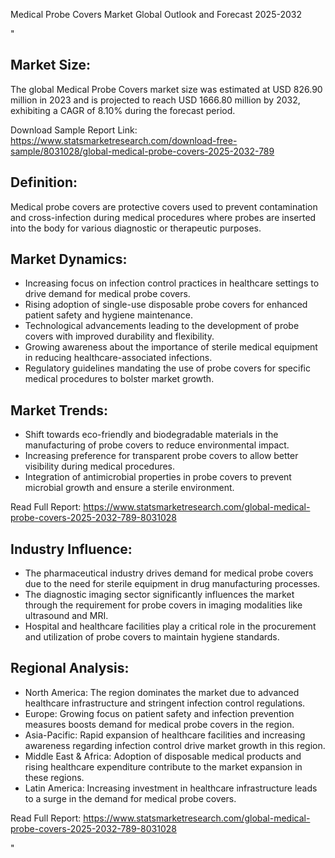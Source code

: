 Medical Probe Covers Market Global Outlook and Forecast 2025-2032

"<h2>Market Size:</h2>
<p>The global Medical Probe Covers market size was estimated at USD 826.90 million in 2023 and is projected to reach USD 1666.80 million by 2032, exhibiting a CAGR of 8.10% during the forecast period.</p>
<p>Download Sample Report Link: <a href='https://www.statsmarketresearch.com/download-free-sample/8031028/global-medical-probe-covers-2025-2032-789'>https://www.statsmarketresearch.com/download-free-sample/8031028/global-medical-probe-covers-2025-2032-789</a></p>

<h2>Definition:</h2>
<p>Medical probe covers are protective covers used to prevent contamination and cross-infection during medical procedures where probes are inserted into the body for various diagnostic or therapeutic purposes.</p>

<h2>Market Dynamics:</h2>
<ul>
<li>Increasing focus on infection control practices in healthcare settings to drive demand for medical probe covers.</li>
<li>Rising adoption of single-use disposable probe covers for enhanced patient safety and hygiene maintenance.</li>
<li>Technological advancements leading to the development of probe covers with improved durability and flexibility.</li>
<li>Growing awareness about the importance of sterile medical equipment in reducing healthcare-associated infections.</li>
<li>Regulatory guidelines mandating the use of probe covers for specific medical procedures to bolster market growth.</li>
</ul>

<h2>Market Trends:</h2>
<ul>
<li>Shift towards eco-friendly and biodegradable materials in the manufacturing of probe covers to reduce environmental impact.</li>
<li>Increasing preference for transparent probe covers to allow better visibility during medical procedures.</li>
<li>Integration of antimicrobial properties in probe covers to prevent microbial growth and ensure a sterile environment.</li>
</ul>
<p>Read Full Report: <a href='https://www.statsmarketresearch.com/global-medical-probe-covers-2025-2032-789-8031028'>https://www.statsmarketresearch.com/global-medical-probe-covers-2025-2032-789-8031028</a></p>

<h2>Industry Influence:</h2>
<ul>
<li>The pharmaceutical industry drives demand for medical probe covers due to the need for sterile equipment in drug manufacturing processes.</li>
<li>The diagnostic imaging sector significantly influences the market through the requirement for probe covers in imaging modalities like ultrasound and MRI.</li>
<li>Hospital and healthcare facilities play a critical role in the procurement and utilization of probe covers to maintain hygiene standards.</li>
</ul>

<h2>Regional Analysis:</h2>
<ul>
<li>North America: The region dominates the market due to advanced healthcare infrastructure and stringent infection control regulations.</li>
<li>Europe: Growing focus on patient safety and infection prevention measures boosts demand for medical probe covers in the region.</li>
<li>Asia-Pacific: Rapid expansion of healthcare facilities and increasing awareness regarding infection control drive market growth in this region.</li>
<li>Middle East & Africa: Adoption of disposable medical products and rising healthcare expenditure contribute to the market expansion in these regions.</li>
<li>Latin America: Increasing investment in healthcare infrastructure leads to a surge in the demand for medical probe covers.</li>
</ul>
<p>Read Full Report: <a href='https://www.statsmarketresearch.com/global-medical-probe-covers-2025-2032-789-8031028'>https://www.statsmarketresearch.com/global-medical-probe-covers-2025-2032-789-8031028</a></p>"
